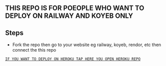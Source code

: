 ## THIS REPO IS FOR POEOPLE WHO WANT TO DEPLOY ON  RAILWAY AND  KOYEB ONLY



## Steps
* Fork the repo then go to your website eg railway, koyeb, rendor, etc then connect the this repo
                                                 

[`IF YOU WANT TO DEPLOY ON HEROKU TAP HERE YOU OPEN HEROKU REPO`](https://github.com/ibrahimaitech/IBRAHIM-MD)
